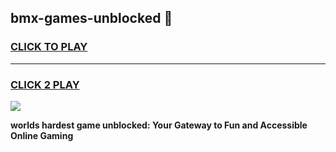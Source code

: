
## bmx-games-unblocked 👋
<h3>
<a href="https://premium.freeplayer.one?title=bmx-games-unblocked&ref=14F">CLICK TO PLAY</a></h3>
<hr>

<h3>
<a href="https://premium.freeplayer.one?title=bmx-games-unblocked&ref=14F">CLICK 2 PLAY</a>
  
</h3>

<a href="https://premium.freeplayer.one?title=bmx-games-unblocked&ref=12F/"><img src="https://clearcache.store/games.png"></a>


**worlds hardest game unblocked: Your Gateway to Fun and Accessible Online Gaming**
